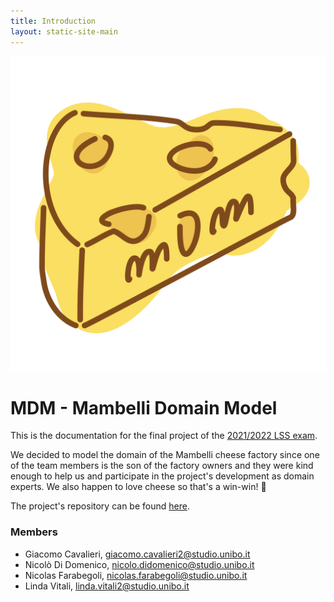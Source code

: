 ```yaml
---
title: Introduction
layout: static-site-main
---
```


<img id="mdmCheeseLogo" src="images/logo.svg">

# MDM - Mambelli Domain Model

This is the documentation for the final project of the
[2021/2022 LSS exam](https://www.unibo.it/it/didattica/insegnamenti/insegnamento/2021/412677).

We decided to model the domain of the Mambelli cheese factory since one of the
team members is the son of the factory owners and they were kind enough to
help us and participate in the project's development as domain experts.
We also happen to love cheese so that's a win-win! 🧀

The project's repository can be found [here](https://github.com/atedeg/mdm).

### Members
- Giacomo Cavalieri, giacomo.cavalieri2@studio.unibo.it
- Nicolò Di Domenico, nicolo.didomenico@studio.unibo.it
- Nicolas Farabegoli, nicolas.farabegoli@studio.unibo.it
- Linda Vitali, linda.vitali2@studio.unibo.it

